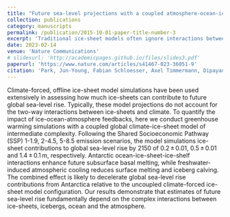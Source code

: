 ```yaml
---
title: "Future sea-level projections with a coupled atmosphere-ocean-ice-sheet model"
collection: publications
category: manuscripts
permalink: /publication/2015-10-01-paper-title-number-3
excerpt: 'Traditional ice-sheet models often ignore interactions between ice, ocean, and atmosphere, which can influence future sea-level rise. Using a coupled climate-ice-sheet model, we find that Antarctic feedbacks enhance basal melting but also reduce surface melting and calving, moderating the overall contribution to sea-level rise. These results highlight the need to account for complex climate-ice interactions for more accurate sea-level rise projections.'
date: 2023-02-14
venue: 'Nature Communications'
# slidesurl: 'http://academicpages.github.io/files/slides3.pdf'
paperurl: 'https://www.nature.com/articles/s41467-023-36051-9'
citation: 'Park, Jun-Young, Fabian Schloesser, Axel Timmermann, Dipayan Choudhury, June-Yi Lee, and Arjun Babu Nellikkattil. "Future sea-level projections with a coupled atmosphere-ocean-ice-sheet model." Nature Communications 14, no. 1 (2023): 636.'
---
```


Climate-forced, offline ice-sheet model simulations have been used extensively in assessing how much ice-sheets can contribute to future global sea-level rise. Typically, these model projections do not account for the two-way interactions between ice-sheets and climate. To quantify the impact of ice-ocean-atmosphere feedbacks, here we conduct greenhouse warming simulations with a coupled global climate-ice-sheet model of intermediate complexity. Following the Shared Socioeconomic Pathway (SSP) 1-1.9, 2-4.5, 5-8.5 emission scenarios, the model simulations ice-sheet contributions to global sea-level rise by 2150 of 0.2 ± 0.01, 0.5 ± 0.01 and 1.4 ± 0.1 m, respectively. Antarctic ocean-ice-sheet-ice-shelf interactions enhance future subsurface basal melting, while freshwater-induced atmospheric cooling reduces surface melting and iceberg calving. The combined effect is likely to decelerate global sea-level rise contributions from Antarctica relative to the uncoupled climate-forced ice-sheet model configuration. Our results demonstrate that estimates of future sea-level rise fundamentally depend on the complex interactions between ice-sheets, icebergs, ocean and the atmosphere.
